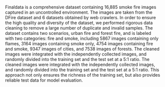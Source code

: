 Finaldata is a comprehensive dataset containing 16,885 smoke fire images captured in an uncontrolled environment. The images are taken from the DFire dataset and 6 datasets obtained by web crawlers. In order to ensure the high quality and diversity of the dataset, we performed rigorous data cleaning to remove a large number of duplicate and invalid samples. The dataset contains two scenarios, urban fire and forest fire, and is labeled with two categories: fire and smoke, including 5867 images containing only flames, 3164 images containing smoke only, 4754 images containing fire and smoke, 9347 images of cities, and 7538 images of forests. The cleaned images were integrated with the independently collected images, and randomly divided into the training set and the test set at a 5:1 ratio. The cleaned images were integrated with the independently collected images, and randomly divided into the training set and the test set at a 5:1 ratio. This approach not only ensures the richness of the training set, but also provides reliable test data for model evaluation.
